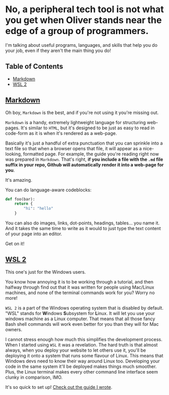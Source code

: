 # No, a peripheral tech tool is not what you get when Oliver stands near the edge of a group of programmers.

I'm talking about useful programs, languages, and skills that help you do your job, even if they aren't the main thing you do!

## Table of Contents
- [Markdown](#markdown)
- [WSL 2](#wsl-2)


## [Markdown](https://docs.github.com/en/get-started/writing-on-github/getting-started-with-writing-and-formatting-on-github/basic-writing-and-formatting-syntax)
Oh boy, `Markdown` is the best, and if you're not using it you're missing out. 

`Markdown` is a handy, extremely lightweight language for structuring web-pages. It's similar to `HTML`, but it's designed to be just as easy to read in code-form as it is when it's rendered as a web-page. 

Basically it's just a handful of extra punctuation that you can sprinkle into a text file so that when a browser opens that file, it will appear as a nice-looking, formatted page. For example, the guide you're reading right now was prepared in `Markdown`. That's right, **if you include a file with the `.md` file suffix in your repo, Github will automatically render it into a web-page for you**. 

It's amazing.

You can do language-aware codeblocks:

```Python
def foo(bar):
    return {
        "hi": "hello"
    }
```
You can also do images, links, dot-points, headings, tables... you name it. And it takes the same time to write as it would to just type the text content of your page into an editor. 

Get on it!

## [WSL 2](https://en.wikipedia.org/wiki/Windows_Subsystem_for_Linux)

This one's just for the Windows users. 

You know how annoying it is to be working through a tutorial, and then halfway through find out that it was written for people using Mac/Linux machines, and none of the terminal commands work for you? Worry no more!

`WSL 2` is a part of the Windows operating system that is disabled by default. "WSL" stands for **W**indows **S**ubsystem for **L**inux. It will let you use your windows machine as a Linux computer. That means that all those fancy Bash shell commands will work even better for you than they will for Mac owners.

I cannot stress enough how much this simplifies the development process. When I started using `WSL` it was a revelation. The hard truth is that almost always, when you deploy your website to let others use it, you'll be deploying it onto a system that runs some flavour of Linux. This means that Windows devs need to know their way around Linux too. Developing your code in the same system it'll be deployed makes things much smoother. Plus, the Linux terminal makes every other command line interface seem clunky in comparison, IMO. 

It's so quick to set up! [Check out the guide I wrote](https://github.com/Hauteclere/wsl2_walkthrough).